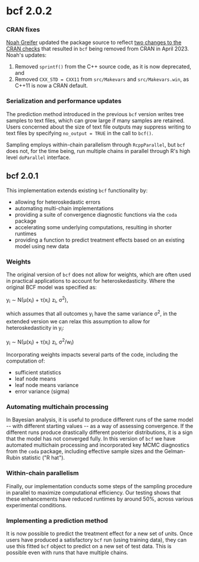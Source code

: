 # bcf 2.0.2

### CRAN fixes

[Noah Greifer](https://github.com/ngreifer) updated the package source to reflect [two changes to the CRAN checks](https://www.tidyverse.org/blog/2023/03/cran-checks-compiled-code/)
that resulted in `bcf` being removed from CRAN in April 2023. Noah's updates:

1. Removed `sprintf()` from the C++ source code, as it is now deprecated, and 
2. Removed `CXX_STD = CXX11` from `src/Makevars` and `src/Makevars.win`, as C++11 is now a CRAN default.

### Serialization and performance updates

The prediction method introduced in the previous `bcf` version writes tree samples to text files, which can 
grow large if many samples are retained. Users concerned about the size of text file outputs 
may suppress writing to text files by specifying `no_output = TRUE` in the call to `bcf()`.

Sampling employs within-chain parallelism through `RcppParallel`, but `bcf` does not, 
for the time being, run multiple chains in parallel through R's high level `doParallel` interface.

## bcf 2.0.1

This implementation extends existing `bcf` functionality by:

- allowing for heteroskedastic errors
- automating multi-chain implementations
- providing a suite of convergence diagnostic functions via the `coda` package
- accelerating some underlying computations, resulting in shorter runtimes
- providing a function to predict treatment effects based on an existing model using new data

### Weights

The original version of `bcf` does not allow for weights, which are often used in practical applications to account for heteroskedasticity. Where the original BCF model was specified as:

y<sub>i</sub> &sim; N(&mu;(x<sub>i</sub>) + &tau;(x<sub>i</sub>) z<sub>i</sub>, &sigma;<sup>2</sup>),

which assumes that all outcomes y<sub>i</sub> have the same variance &sigma;<sup>2</sup>, in the extended version we can relax this assumption to allow for heteroskedasticity in y<sub>i</sub>:

y<sub>i</sub> &sim; N(&mu;(x<sub>i</sub>) + &tau;(x<sub>i</sub>) z<sub>i</sub>, &sigma;<sup>2</sup>/w<sub>i</sub>)

Incorporating weights impacts several parts of the code, including the computation of:

* sufficient statistics
* leaf node means
* leaf node means variance
* error variance (sigma)

### Automating multichain processing

In Bayesian analysis, it is useful to produce different runs of the same model -- with different starting values -- as a way of assessing convergence. If the different runs produce drastically different posterior distributions, it is a sign that the model has not converged fully.  In this version of `bcf` we have automated multichain processing and incorporated key MCMC diagnostics from the `coda` package, including effective sample sizes and the Gelman-Rubin statistic ("R hat").

### Within-chain parallelism

Finally, our implementation conducts some steps of the sampling procedure in parallel to maximize computational efficiency. Our testing shows that these enhancements have reduced runtimes by around 50%, across various experimental conditions.

### Implementing a prediction method

It is now possible to predict the treatment effect for a new set of units. Once users have produced a satisfactory `bcf` run (using training data), they can use this fitted `bcf` object to predict on a new set of test data. This is possible even with runs that have multiple chains.
